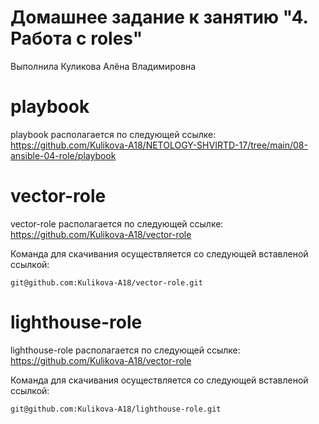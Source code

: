 # Домашнее задание к занятию "4. Работа с roles"

Выполнила Куликова Алёна Владимировна

# playbook

playbook располагается по следующей ссылке: https://github.com/Kulikova-A18/NETOLOGY-SHVIRTD-17/tree/main/08-ansible-04-role/playbook

# vector-role

vector-role располагается по следующей ссылке: https://github.com/Kulikova-A18/vector-role

Команда для скачивания осуществляется со следующей вставленой ссылкой:

```
git@github.com:Kulikova-A18/vector-role.git
```

# lighthouse-role

lighthouse-role располагается по следующей ссылке: https://github.com/Kulikova-A18/vector-role

Команда для скачивания осуществляется со следующей вставленой ссылкой:

```
git@github.com:Kulikova-A18/lighthouse-role.git
```
